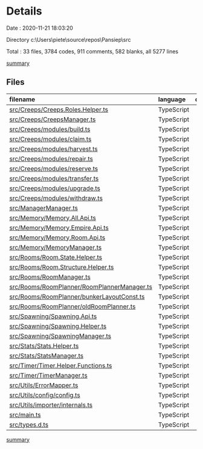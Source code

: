 # Details

Date : 2020-11-21 18:03:20

Directory c:\Users\piete\source\repos\Pansiep\src

Total : 33 files,  3784 codes, 911 comments, 582 blanks, all 5277 lines

[summary](results.md)

## Files
| filename | language | code | comment | blank | total |
| :--- | :--- | ---: | ---: | ---: | ---: |
| [src/Creeps/Creeps.Roles.Helper.ts](/src/Creeps/Creeps.Roles.Helper.ts) | TypeScript | 412 | 68 | 70 | 550 |
| [src/Creeps/CreepsManager.ts](/src/Creeps/CreepsManager.ts) | TypeScript | 36 | 16 | 10 | 62 |
| [src/Creeps/modules/build.ts](/src/Creeps/modules/build.ts) | TypeScript | 42 | 45 | 11 | 98 |
| [src/Creeps/modules/claim.ts](/src/Creeps/modules/claim.ts) | TypeScript | 26 | 13 | 6 | 45 |
| [src/Creeps/modules/harvest.ts](/src/Creeps/modules/harvest.ts) | TypeScript | 157 | 24 | 20 | 201 |
| [src/Creeps/modules/repair.ts](/src/Creeps/modules/repair.ts) | TypeScript | 53 | 18 | 11 | 82 |
| [src/Creeps/modules/reserve.ts](/src/Creeps/modules/reserve.ts) | TypeScript | 16 | 6 | 2 | 24 |
| [src/Creeps/modules/transfer.ts](/src/Creeps/modules/transfer.ts) | TypeScript | 246 | 64 | 45 | 355 |
| [src/Creeps/modules/upgrade.ts](/src/Creeps/modules/upgrade.ts) | TypeScript | 23 | 8 | 6 | 37 |
| [src/Creeps/modules/withdraw.ts](/src/Creeps/modules/withdraw.ts) | TypeScript | 139 | 22 | 23 | 184 |
| [src/ManagerManager.ts](/src/ManagerManager.ts) | TypeScript | 24 | 58 | 7 | 89 |
| [src/Memory/Memory.All.Api.ts](/src/Memory/Memory.All.Api.ts) | TypeScript | 105 | 20 | 23 | 148 |
| [src/Memory/Memory.Empire.Api.ts](/src/Memory/Memory.Empire.Api.ts) | TypeScript | 21 | 5 | 6 | 32 |
| [src/Memory/Memory.Room.Api.ts](/src/Memory/Memory.Room.Api.ts) | TypeScript | 167 | 48 | 30 | 245 |
| [src/Memory/MemoryManager.ts](/src/Memory/MemoryManager.ts) | TypeScript | 15 | 5 | 4 | 24 |
| [src/Rooms/Room.State.Helper.ts](/src/Rooms/Room.State.Helper.ts) | TypeScript | 34 | 9 | 4 | 47 |
| [src/Rooms/Room.Structure.Helper.ts](/src/Rooms/Room.Structure.Helper.ts) | TypeScript | 85 | 12 | 17 | 114 |
| [src/Rooms/RoomManager.ts](/src/Rooms/RoomManager.ts) | TypeScript | 24 | 9 | 5 | 38 |
| [src/Rooms/RoomPlanner/RoomPlannerManager.ts](/src/Rooms/RoomPlanner/RoomPlannerManager.ts) | TypeScript | 2 | 4 | 2 | 8 |
| [src/Rooms/RoomPlanner/bunkerLayoutConst.ts](/src/Rooms/RoomPlanner/bunkerLayoutConst.ts) | TypeScript | 451 | 36 | 18 | 505 |
| [src/Rooms/RoomPlanner/oldRoomPlanner.ts](/src/Rooms/RoomPlanner/oldRoomPlanner.ts) | TypeScript | 470 | 165 | 76 | 711 |
| [src/Spawning/Spawning.Api.ts](/src/Spawning/Spawning.Api.ts) | TypeScript | 15 | 12 | 4 | 31 |
| [src/Spawning/Spawning.Helper.ts](/src/Spawning/Spawning.Helper.ts) | TypeScript | 416 | 49 | 66 | 531 |
| [src/Spawning/SpawningManager.ts](/src/Spawning/SpawningManager.ts) | TypeScript | 28 | 16 | 4 | 48 |
| [src/Stats/Stats.Helper.ts](/src/Stats/Stats.Helper.ts) | TypeScript | 115 | 19 | 17 | 151 |
| [src/Stats/StatsManager.ts](/src/Stats/StatsManager.ts) | TypeScript | 15 | 9 | 5 | 29 |
| [src/Timer/Timer.Helper.Functions.ts](/src/Timer/Timer.Helper.Functions.ts) | TypeScript | 264 | 90 | 47 | 401 |
| [src/Timer/TimerManager.ts](/src/Timer/TimerManager.ts) | TypeScript | 117 | 19 | 12 | 148 |
| [src/Utils/ErrorMapper.ts](/src/Utils/ErrorMapper.ts) | TypeScript | 64 | 18 | 11 | 93 |
| [src/Utils/config/config.ts](/src/Utils/config/config.ts) | TypeScript | 58 | 5 | 2 | 65 |
| [src/Utils/importer/internals.ts](/src/Utils/importer/internals.ts) | TypeScript | 31 | 10 | 8 | 49 |
| [src/main.ts](/src/main.ts) | TypeScript | 4 | 8 | 2 | 14 |
| [src/types.d.ts](/src/types.d.ts) | TypeScript | 109 | 1 | 8 | 118 |

[summary](results.md)